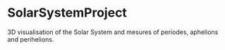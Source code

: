 # SolarSystemProject
3D visualisation of the Solar System and mesures of periodes, aphelions and perihelions.
